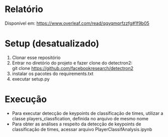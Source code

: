 # Relatório
Disponível em: https://www.overleaf.com/read/qqyqmqrfzzfg#1f9b05


# Setup (desatualizado)

1) Clonar esse repositório
2) Entrar no diretório do projeto e fazer clone do detectron2:
   <br>git clone https://github.com/facebookresearch/detectron2
3) instalar os pacotes do requirements.txt
4) executar setup.py

# Execução
- Para executar detecção de keypoints de classificação de times, utilizar a classe players_classfication, definida no arquivo de mesmo nome
- Para obter as análises a respeito da detecção de keypoints de classificação de times, acessar arquivo PlayerClassifAnalysis.ipynb
